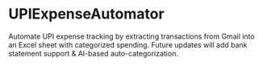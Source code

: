 # UPIExpenseAutomator
Automate UPI expense tracking by extracting transactions from Gmail into an Excel sheet with categorized spending. Future updates will add bank statement support &amp; AI-based auto-categorization.
